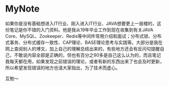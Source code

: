# MyNote
如果你是没有基础想进入IT行业、刚入进入IT行业、JAVA想要更上一层楼的，这份笔记是你不错的入门资料。他是我从19年毕业工作到现在收集到有关JAVA Core、MySQL、Zookeeper、Redis等中间件常用介绍和面试；分布式锁、分布式事务、分布式缓存一致性、CAP理论、BASE理论思考与实践等。大部分是我在网上查阅别人的博文，加上自己的理解总结出来的，有些地方还会有反问句提醒自己，不敢说内容全部是正确的，但也有百分之90多是自己这么认为的，而且笔记我每天都在用，如果发现之前错误的理论，或者有新的东西出来了也会及时更新，所以希望发现错误的地方也请大家指出，为了技术而虚心。

互勉～

